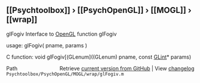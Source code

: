 ## [[Psychtoolbox]] &#8250; [[PsychOpenGL]] &#8250; [[MOGL]] &#8250; [[wrap]]

glFogiv  Interface to [OpenGL](OpenGL) function glFogiv  
  
usage:  glFogiv( pname, params )  
  
C function:  void glFogiv[(GLenum]((GLenum) pname, const [GLint](GLint)\* params)  




<div class="code_header" style="text-align:right;">
  <span style="float:left;">Path&nbsp;&nbsp;</span> <span class="counter">Retrieve <a href=
  "https://raw.github.com/Psychtoolbox-3/Psychtoolbox-3/beta/Psychtoolbox/PsychOpenGL/MOGL/wrap/glFogiv.m">current version from GitHub</a> | View <a href=
  "https://github.com/Psychtoolbox-3/Psychtoolbox-3/commits/beta/Psychtoolbox/PsychOpenGL/MOGL/wrap/glFogiv.m">changelog</a></span>
</div>
<div class="code">
  <code>Psychtoolbox/PsychOpenGL/MOGL/wrap/glFogiv.m</code>
</div>

